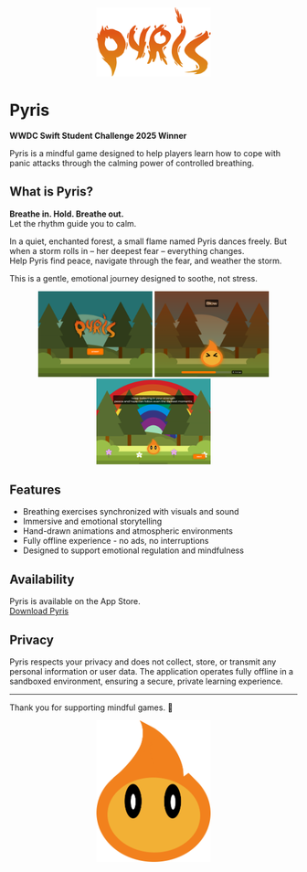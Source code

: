<p align="center">
  <img src="Images/LogoGradient2.png" alt="Pyris Logo" width="200"/>
</p>

# Pyris

**WWDC Swift Student Challenge 2025 Winner**

Pyris is a mindful game designed to help players learn how to cope with panic attacks through the calming power of controlled breathing.

## What is Pyris?

**Breathe in. Hold. Breathe out.**  
Let the rhythm guide you to calm.

In a quiet, enchanted forest, a small flame named Pyris dances freely. But when a storm rolls in – her deepest fear – everything changes.  
Help Pyris find peace, navigate through the fear, and weather the storm.

This is a gentle, emotional journey designed to soothe, not stress.

<p align="center">
  <img src="Images/Screen1.png" alt="Screenshot 1" width="200"/>
  <img src="Images/Screen3.png" alt="Screenshot 2" width="200"/>
  <img src="Images/Screen4.png" alt="Screenshot 3" width="200"/>

</p>

## Features

- Breathing exercises synchronized with visuals and sound
- Immersive and emotional storytelling
- Hand-drawn animations and atmospheric environments
- Fully offline experience - no ads, no interruptions
- Designed to support emotional regulation and mindfulness

## Availability

Pyris is available on the App Store.  
[Download Pyris](https://apps.apple.com/it/app/pyris/id6746506824) 

## Privacy

Pyris respects your privacy and does not collect, store, or transmit any personal information or user data. The application operates fully offline in a sandboxed environment, ensuring a secure, private learning experience.

---

Thank you for supporting mindful games. 🌿

<p align="center">
  <img src="Images/Pyris2.png" alt="Pyris" width="200"/>
</p>
